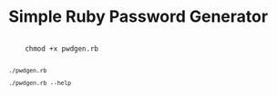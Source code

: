 # Simple Ruby Password Generator #
<code>
	chmod +x pwdgen.rb
	
	./pwdgen.rb
	
	./pwdgen.rb --help
</code>

